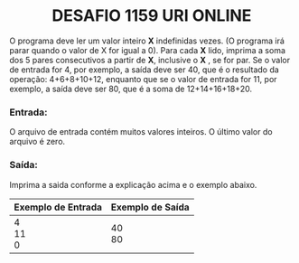<center><h1>DESAFIO 1159 URI ONLINE</h1></center>

O programa deve ler um valor inteiro **X** indefinidas vezes. (O programa irá parar quando o valor de X for igual a 0). Para cada **X** lido, imprima a soma dos 5 pares consecutivos a partir de **X**, inclusive o **X** , se for par. Se o valor de entrada for 4, por exemplo, a saída deve ser 40, que é o resultado da operação: 4+6+8+10+12, enquanto que se o valor de entrada for 11, por exemplo, a saída deve ser 80, que é a soma de 12+14+16+18+20.

<h3>Entrada:</h3>

O arquivo de entrada contém muitos valores inteiros. O último valor do arquivo é zero.

<h3>Saída:</h3>

Imprima a saida conforme a explicação acima e o exemplo abaixo.



| Exemplo de Entrada | Exemplo de Saída |
| ------------------ | :--------------- |
| 4<br />11<br />0   | 40<br />80       |

